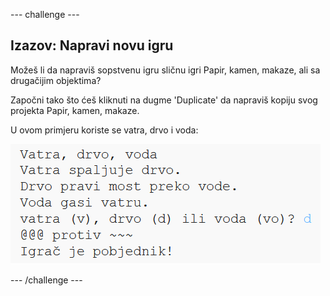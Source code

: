 \--- challenge \---

## Izazov: Napravi novu igru

Možeš li da napraviš sopstvenu igru sličnu igri Papir, kamen, makaze, ali sa drugačijim objektima?

Započni tako što ćeš kliknuti na dugme 'Duplicate' da napraviš kopiju svog projekta Papir, kamen, makaze.

U ovom primjeru koriste se vatra, drvo i voda:

![screenshot](images/rps-fire.png)

\--- /challenge \---